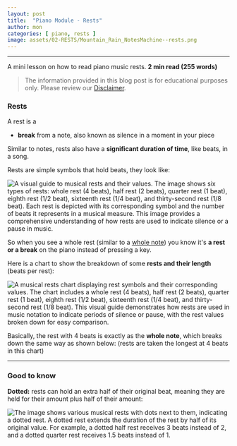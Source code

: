 ```yaml
---
layout: post
title:  "Piano Module - Rests"
author: mon
categories: [ piano, rests ]
image: assets/02-RESTS/Mountain_Rain_NotesMachine--rests.png
---
```

---

A mini lesson on how to read piano music rests. **2 min read (255 words)**

> The information provided in this blog post is for educational purposes only. Please review our [Disclaimer](https://notesmachine.com/legal#disclaimer).

### Rests

A rest is a

- **break** from a note, also known as silence in a moment in your piece

Similar to notes, rests also have a **significant duration of time**, like beats, in a song.

Rests are simple symbols that hold beats, they look like:


![A visual guide to musical rests and their values. The image shows six types of rests: whole rest (4 beats), half rest (2 beats), quarter rest (1 beat), eighth rest (1/2 beat), sixteenth rest (1/4 beat), and thirty-second rest (1/8 beat). Each rest is depicted with its corresponding symbol and the number of beats it represents in a musical measure. This image provides a comprehensive understanding of how rests are used to indicate silence or a pause in music.](https://m-piechatzek.github.io/notesmachinezzzz/assets/02-RESTS/rests-names-beats.png "Rests Names and Beats")


So when you see a whole rest (similar to a [whole note](https://m-piechatzek.github.io/notesmachinezzzz/piano-module-notes/)) you know it's **a rest or a break** on the piano instead of pressing a key.

Here is a chart to show the breakdown of some **rests and their length** (beats per rest):


![A musical rests chart displaying rest symbols and their corresponding values. The chart includes a whole rest (4 beats), half rest (2 beats), quarter rest (1 beat), eighth rest (1/2 beat), sixteenth rest (1/4 beat), and thirty-second rest (1/8 beat). This visual guide demonstrates how rests are used in music notation to indicate periods of silence or pause, with the rest values broken down for easy comparison.](https://m-piechatzek.github.io/notesmachinezzzz/assets/02-RESTS/rests-chart.png "Rests breakdown chart")


Basically, the rest with 4 beats is exactly as the **whole note**, which breaks down the same way as shown below: (rests are taken the longest at 4 beats in this chart)

---

### Good to know

**Dotted:** rests can hold an extra half of their original beat, meaning they are held for their amount plus half of their amount:


![The image shows various musical rests with dots next to them, indicating a dotted rest. A dotted rest extends the duration of the rest by half of its original value. For example, a dotted half rest receives 3 beats instead of 2, and a dotted quarter rest receives 1.5 beats instead of 1.](https://m-piechatzek.github.io/notesmachinezzzz/assets/02-RESTS/dotted-rest.png "Dotted Rest")


